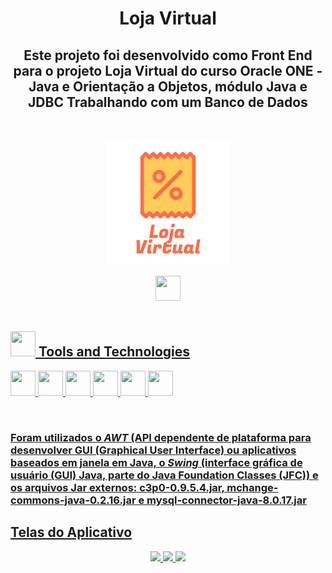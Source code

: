 <h1 align="center"> Loja Virtual </h1>
<h2 align="center"> Este projeto foi desenvolvido como Front End para  o projeto Loja Virtual do curso Oracle ONE -Java e Orientação a Objetos, módulo Java e JDBC Trabalhando com um Banco de Dados</h2><br>

<p align="center">
<img src="loja-virtual.png" /> 
</p>

<div align="center">
<a  href="https://github.com/mlumoura/loja_virtual_front.git" target="_blank"><img src="https://cdn.jsdelivr.net/gh/devicons/devicon/icons/github/github-original.svg"  width="40" height="40"/></factory>   
</div>
	
<br>

<h2> <img src="https://cdn.jsdelivr.net/gh/devicons/devicon/icons/git/git-original.svg" width="40" height="40"/> Tools and Technologies</h2>

<img src="https://cdn.jsdelivr.net/gh/devicons/devicon/icons/chrome/chrome-original.svg" width="40" height="40"/>   <img src="https://cdn.jsdelivr.net/gh/devicons/devicon/icons/devicon/devicon-original.svg" width="40" height="40"/>  <img src="https://cdn.jsdelivr.net/gh/devicons/devicon/icons/github/github-original.svg"  width="40" height="40"/>  <img src="https://cdn.jsdelivr.net/gh/devicons/devicon/icons/markdown/markdown-original.svg"  width="40" height="40"/>  <img src="https://cdn.jsdelivr.net/gh/devicons/devicon/icons/java/java-original.svg" width="40" height="40"/>  <img src="https://cdn.jsdelivr.net/gh/devicons/devicon/icons/mysql/mysql-original.svg" width="40" height="40"/>
          

<br><h3>Foram utilizados o <i>AWT</i> (API dependente de plataforma para desenvolver GUI (Graphical User Interface) ou aplicativos baseados em janela em Java, o <i>Swing</i> (interface gráfica de usuário (GUI) Java, parte do Java Foundation Classes (JFC)) e os arquivos Jar externos: c3p0-0.9.5.4.jar, mchange-commons-java-0.2.16.jar e mysql-connector-java-8.0.17.jar</h3>  


<h2> Telas do Aplicativo </h2>

<p align="center">
<img src="loja_virtual_front1"/>  <img src="loja_virtual_front2"/>  <img src="loja_virtual_front3"/> 
</p>
